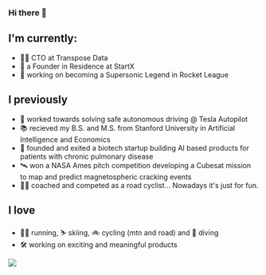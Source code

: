 ### Hi there 👋

<!--
**HarryMellsop/HarryMellsop** is a ✨ _special_ ✨ repository because its `README.md` (this file) appears on your GitHub profile.

Here are some ideas to get you started: -->

## I'm currently:

- 👨‍💻  CTO at Transpose Data
- 🌱  a Founder in Residence at StartX
- 🚗  working on becoming a Supersonic Legend in Rocket League

## I previously
- 🚓  worked towards solving safe autonomous driving @ Tesla Autopilot
- 📚  recieved my B.S. and M.S. from Stanford University in Artificial Intelligence and Economics
- 🧪  founded and exited a biotech startup building AI based products for patients with chronic pulmonary disease
- 🛰  won a NASA Ames pitch competition developing a Cubesat mission to map and predict magnetospheric cracking events
- 🚴‍♂️  coached and competed as a road cyclist...  Nowadays it's just for fun.

## I love
- 🏃‍♂️  running, ⛷ skiing, 🚲 cycling (mtn and road) and 🤿 diving
- 🛠  working on exciting and meaningful products


![](https://komarev.com/ghpvc/?username=HarryMellsop&color=brightgreen)
